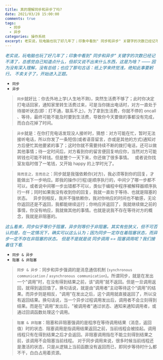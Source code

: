 ```yaml
---
title: 真的理解同步和异步了吗?   
date: 2021/03/28 15:00:00   
comments: true   
tags:
  - 同步
  - 异步   
categories: 操作系统   
excerpt: 老实说，玩电脑也玩了好几年了；印象中看到" 同步和异步" 关键字的次数已经记不清了，总感觉自己知道点什么，但却又说不出来什么东西，这是为啥？ ——   因为没有深入理解，没有总结；也应了那句古话：纸上学来终觉浅，绝知此事要躬行。   不卖关子了，开始进入正题。.
---
```

<html>
  <body>
    <div>
      <p style="text-align: left; color: #1f7199; font-style: italic">
        老实说，玩电脑也玩了好几年了；印象中看到" 同步和异步" 关键字的次数已经记不清了，总感觉自己知道点什么，但却又说不出来什么东西，这是为啥？ ——   因为没有深入理解，没有总结；也应了那句古话：纸上学来终觉浅，绝知此事要躬行。   不卖关子了，开始进入正题。
      </p>
    </div>
  </body>
</html>

- `同步`
- `异步`

> `同步`就好比：你去外地上学(人生地不熟)，突然生活费不够了；此时你决定打电话回家，通知家里转生活费过来，可是当你拨出电话时，对方一直处于待接听状态(即：打不通，联系不上)，为了拿到生活费，你就不停的 oncall 、等待，最终可能不能及时要到生活费，导致你今天要做的事都没有完成，而白白花掉了时间。   

> `异步`就是：在你打完电话发现没人接听时，猜想：对方可能在忙，暂时无法接听电话，所以你发了一条短信(或者语音留言，亦或是其他的方式)通知对方后便忙其他要紧的事了；这时你就不需要持续不断的拨打电话，还可以做其他事情；待一定时间后，对方看到你的留言便回复响应你，当然对方可能转钱也可能不转钱。但是整个一天下来，你还做了很多事情。   或者说你找室友临时借了一笔钱，又开始 happy 的上学时光了。

> `简而言之，言而总之`：同步就是我强依赖你(对方)，我必须等到你的回复，才能做出下一步响应。即我的操作(行程)是顺序执行的，中间少了哪一步都不可以，或者说中间哪一步出错都不可以，类似于编程中程序被解释器顺序执行一样；同时如果我没有收到你的回复，我就一直处于等待、也就是阻塞的状态。   异步则相反，我并不强依赖你，我对你响应的时间也不敏感，无论你返回还是不返回，我都能继续运行；你响应并返回了，我就继续做之前的事情，你没有响应，我就做其他的事情。也就是说我不存在等待对方的概念，我就是非阻塞的。

<html>
  <body>
    <div>
      <p style="text-align: left; color: #1f7199; font-style: italic">
        这么看来，同步似乎等价于阻塞，异步则等价于非阻塞。其实有些狭义，但不可否认的是，在一定情况下，确实可以这么认为；因为同步一定存在着阻塞状态，而异步一定不存在非阻塞的状态。 但是不是就是说 同步调用 == 阻塞调用呢？我们接着往下看.
      </p>
    </div>
  </body>
</html>

- `同步 & 异步`
- `阻塞 & 非阻塞`

> `同步 & 异步`：同步和异步强调的是消息通信机制 (`synchronous communication` / `asynchronous communication`)。所谓同步，就是在发出一个"调用"时，在没有得到结果之前，该“调用”就不返回。但是一旦调用返回，就得到返回值了。换句话说，就是由“调用者”主动等待这个“调用”的结果。而异步则是相反，"调用"在发出之后，这个调用就直接返回了，所以没有返回结果。换句话说，当一个异步过程调用发出后，调用者不会立刻得到结果。而是在"调用"发出后，"被调用者"通过状态、通知来通知调用者，或通过回调函数处理这个调用。

> `阻塞 & 非阻塞`：阻塞和非阻塞强调的是程序在等待调用结果（消息，返回值）时的状态.  阻塞调用是指调用结果返回之前，当前线程会被挂起。调用线程只有在得到结果之后才会返回。非阻塞调用指在不能立刻得到结果之前，该调用不会阻塞当前线程。 对于同步调用来说，很多时候当前线程还是激活的状态，只是从逻辑上当前函数没有返回而已，即同步等待时什么都不干，白白占用着资源。
